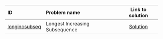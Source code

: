 | ID | Problem name | Link to solution |
|:---|:---|:---:|
| [longincsubseq](https://open.kattis.com/problems/longincsubseq) | Longest Increasing Subsequence | [Solution](https://github.com/versenyi98/kattis-solutions/tree/main/solutions/Longest%20Increasing%20Subsequence)|

